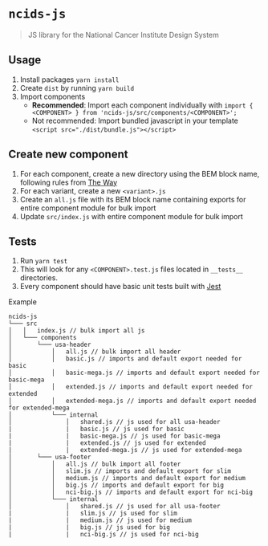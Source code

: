 # `ncids-js`

> JS library for the National Cancer Institute Design System

## Usage

1. Install packages `yarn install`
2. Create `dist` by running `yarn build`
3. Import components
   - **Recommended**: Import each component individually with `import { <COMPONENT> } from 'ncids-js/src/components/<COMPONENT>';`
   - Not recommended: Import bundled javascript in your template `<script src="./dist/bundle.js"></script>`

## Create new component

1. For each component, create a new directory using the BEM block name, following rules from [The Way](https://github.com/NCIOCPL/ncids/wiki/The-Way)
2. For each variant, create a new `<variant>.js`
3. Create an `all.js` file with its BEM block name containing exports for entire component module for bulk import
4. Update `src/index.js` with entire component module for bulk import

## Tests

1. Run `yarn test`
2. This will look for any `<COMPONENT>.test.js` files located in `__tests__` directories.
3. Every component should have basic unit tests built with [Jest](https://jestjs.io/)

Example

```
ncids-js
└─── src
│   │   index.js // bulk import all js
│   └─── components
│       └─── usa-header
│           │   all.js // bulk import all header
│           │   basic.js // imports and default export needed for basic
│           │   basic-mega.js // imports and default export needed for basic-mega
│           │   extended.js // imports and default export needed for extended
│           │   extended-mega.js // imports and default export needed for extended-mega
│           └─── internal
│               │   shared.js // js used for all usa-header
|               |   basic.js // js used for basic
|               |   basic-mega.js // js used for basic-mega
|               |   extended.js // js used for extended
|               |   extended-mega.js // js used for extended-mega
│       └─── usa-footer
│           │   all.js // bulk import all footer
│           │   slim.js // imports and default export for slim
│           │   medium.js // imports and default export for medium
│           │   big.js // imports and default export for big
│           │   nci-big.js // imports and default export for nci-big
│           └─── internal
│               │   shared.js // js used for all usa-footer
|               |   slim.js // js used for slim
|               |   medium.js // js used for medium
|               |   big.js // js used for big
|               |   nci-big.js // js used for nci-big
```

